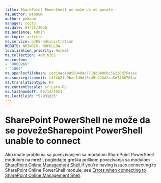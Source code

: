 ```yaml
---
title: SharePoint PowerShell ne može da se poveže
ms.author: pebaum
author: pebaum
manager: scotv
ms.date: 04/21/2020
ms.audience: Admin
ms.topic: article
ms.service: o365-administration
ROBOTS: NOINDEX, NOFOLLOW
localization_priority: Normal
ms.collection: Adm_O365
ms.custom:
- "9000266"
- "1867"
ms.openlocfilehash: ceb14ac484508480c771dd8406bc56220d7541ec
ms.sourcegitcommit: e42bb24c9bae1d0df8c49c424d2aa5e7466703ac
ms.translationtype: MT
ms.contentlocale: sr-Latn-RS
ms.lasthandoff: 06/14/2021
ms.locfileid: "52931025"
---
```

# <a name="sharepoint-powershell-unable-to-connect"></a><span data-ttu-id="58584-102">SharePoint PowerShell ne može da se poveže</span><span class="sxs-lookup"><span data-stu-id="58584-102">Sharepoint PowerShell unable to connect</span></span>

<span data-ttu-id="58584-103">Ako imate problema sa povezivanjem sa modulom SharePoint PowerShell modulom na mreži, pogledajte greška prilikom povezivanja sa modulom [SharePoint Online Management Shell.](/sharepoint/troubleshoot/administration/errors-connecting-to-management-shell)</span><span class="sxs-lookup"><span data-stu-id="58584-103">If you're having issues connecting to SharePoint Online PowerShell module, see [Errors when connecting to SharePoint Online Management Shell](/sharepoint/troubleshoot/administration/errors-connecting-to-management-shell).</span></span>